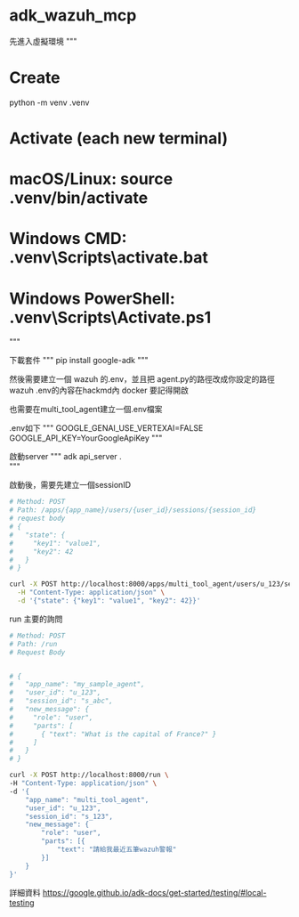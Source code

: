 # adk_wazuh_mcp

先進入虛擬環境
"""
# Create
python -m venv .venv
# Activate (each new terminal)
# macOS/Linux: source .venv/bin/activate
# Windows CMD: .venv\Scripts\activate.bat
# Windows PowerShell: .venv\Scripts\Activate.ps1
"""


下載套件
"""
pip install google-adk
"""

然後需要建立一個 wazuh 的.env，並且把 agent.py的路徑改成你設定的路徑
wazuh .env的內容在hackmd內
docker 要記得開啟

也需要在multi_tool_agent建立一個.env檔案

.env如下
"""
GOOGLE_GENAI_USE_VERTEXAI=FALSE
GOOGLE_API_KEY=YourGoogleApiKey
"""

啟動server
"""
adk api_server .  
"""

啟動後，需要先建立一個sessionID

```bash
# Method: POST
# Path: /apps/{app_name}/users/{user_id}/sessions/{session_id}
# request body
# {
#   "state": {
#     "key1": "value1",
#     "key2": 42
#   }
# }

curl -X POST http://localhost:8000/apps/multi_tool_agent/users/u_123/sessions/s_123 \
  -H "Content-Type: application/json" \
  -d '{"state": {"key1": "value1", "key2": 42}}'
```

run 主要的詢問

```bash
# Method: POST
# Path: /run
# Request Body


# {
#   "app_name": "my_sample_agent",
#   "user_id": "u_123",
#   "session_id": "s_abc",
#   "new_message": {
#     "role": "user",
#     "parts": [
#       { "text": "What is the capital of France?" }
#     ]
#   }
# }

curl -X POST http://localhost:8000/run \
-H "Content-Type: application/json" \
-d '{
    "app_name": "multi_tool_agent",
    "user_id": "u_123",
    "session_id": "s_123",
    "new_message": {
        "role": "user",
        "parts": [{
            "text": "請給我最近五筆wazuh警報"                
        }]
    }
}'
```



詳細資料
https://google.github.io/adk-docs/get-started/testing/#local-testing
